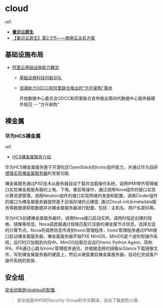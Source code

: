 # cloud
ref:
- [**重识云原生**](https://blog.csdn.net/junbaozi/article/details/123101731)
- [【重识云原生】第2.5节——商用云主机方案](https://www.jianshu.com/p/3d89e59c982b)

## 基础设施布局
- [阿里云基础设施能力概览](https://infrastructure.aliyun.com/)

	- [基础设施科技创新巡礼](https://infrastructure.aliyun.com/innovations)
	- [浪潮助力ODCC和阿里联合推出的“方升架构”落地](https://zhuanlan.zhihu.com/p/367143199)

		开放数据中心委员会ODCC和阿里联合宣布推出第四代数据中心服务器硬件规范 -- “方升架构”

## 裸金属
### 华为HCS裸金属
ref:
- [HCS裸金属服务介绍](https://www.huoban.com/news/post/713.html)

华为HCS裸金属服务基于开源社区OpenStack的Ironic组件能力，并通过华为自研[增强实现裸金属服务器](https://bbs.huaweicloud.com/blogs/380724)的发放功能.

裸金属服务通过PXE技术从服务器自动下载并加载操作系统，调用IPMI带外管理接口实现裸金属服务器的上电、下电、重启等操作，通过调用Nova组件的接口实现计算资源管理，调用Neutron组件的接口实现网络的发放和配置，调用Cinder组件的接口为裸金属服务器提供基于远端存储的云硬盘. 通过Cloud-init从metadata服务等数据源获取数据并对裸金属服务器进行配置，包括：主机名、用户名密码等。

华为HCS创建裸金属服务器时，调用Nova接口启动实例，调用时指定创建的规格、镜像等信息。Nova调度器通过规格匹配已注册的裸金属节点信息，选择合适的计算节点。Nova将调用信息传递到Ironic管理程序，Ironic管理程序通过IPMI接口启动裸金属服务器，裸金属服务器开始PXE MiniOS，MiniOS是个迷你型操作系统，运行时只加载到内存中。MiniOS加载后会运行Ironic Python Agent，简称IPA，IPA通过心跳与Ironic管理程序通讯，并根据选择的镜像从Glance下载镜像文件，写到裸金属服务器的硬盘上，然后从硬盘重启裸金属服务器，自动化完成客户操作系统的安装.

## 安全组
[安全组就是iptables的配置](https://coolshell.me/articles/explain-about-aliyun-classic-network.html).

> 安全组是AWS的Security Group的中文翻译，说白了就是防火墙.